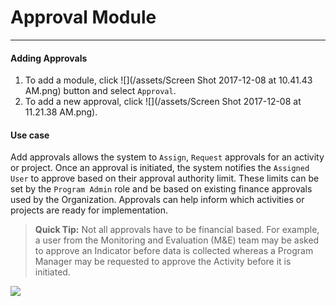 # Approval Module

---

#### Adding Approvals

1. To add a module, click ![](/assets/Screen Shot 2017-12-08 at 10.41.43 AM.png) button and select `Approval`. 
2. To add a new approval, click ![](/assets/Screen Shot 2017-12-08 at 11.21.38 AM.png).

#### Use case 
Add approvals allows the system to `Assign`, `Request` approvals for an activity or project. Once an approval is initiated, the system notifies the `Assigned User` to approve based on their approval authority limit. These limits can be set by the `Program Admin` role and be based on existing finance approvals used by the Organization. Approvals can help inform which activities or projects are ready for implementation.

> **Quick Tip:** 
Not all approvals have to be financial based. For example, a user from the Monitoring and Evaluation \(M&E\) team may be asked to approve an Indicator before data is collected whereas a Program Manager may be requested to approve the Activity before it is initiated.

![](https://lh5.googleusercontent.com/r2p6h3dNqs5IicYofSNPqPfTlhGhU7sEYbcO7M-Kv9yrVyUQOESvJ58g_MlER0r3KRerb_FPPFnVrTjBELcS1ieH1qikExneKi2BcJ0qpdT-cTtNHEOsZXHlt-9qPqCxC154Ji0E)

